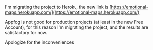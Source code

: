 I'm migrating the project to Heroku, the new link is [https://emotional-maps.herokuapp.com/](https://emotional-maps.herokuapp.com/)

Appfog is not good for production projects (at least in the new Free Account), for this reason I'm migrating the project, and the results are satisfactory for now.

Apologize for the inconveniences